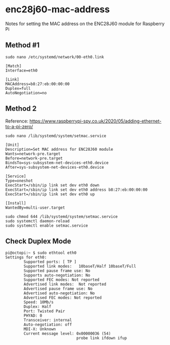 # enc28j60-mac-address
Notes for setting the MAC address on the ENC28J60 module for Raspberry Pi

## Method #1
`sudo nano /etc/systemd/network/00-eth0.link`

```
[Match]
Interface=eth0

[Link]
MACAddress=b8:27:eb:00:00:00
Duplex=full
AutoNegotiation=no
```

## Method 2

Reference: https://www.raspberrypi-spy.co.uk/2020/05/adding-ethernet-to-a-pi-zero/

`sudo nano /lib/systemd/system/setmac.service`

```
[Unit]
Description=Set MAC address for ENC28J60 module
Wants=network-pre.target
Before=network-pre.target
BindsTo=sys-subsystem-net-devices-eth0.device
After=sys-subsystem-net-devices-eth0.device

[Service]
Type=oneshot
ExecStart=/sbin/ip link set dev eth0 down
ExecStart=/sbin/ip link set dev eth0 address b8:27:eb:00:00:00
ExecStart=/sbin/ip link set dev eth0 up

[Install]
WantedBy=multi-user.target
```


```
sudo chmod 644 /lib/systemd/system/setmac.service
sudo systemctl daemon-reload
sudo systemctl enable setmac.service
```

## Check Duplex Mode
```
pi@octopi:~ $ sudo ethtool eth0
Settings for eth0:
        Supported ports: [ TP ]
        Supported link modes:   10baseT/Half 10baseT/Full
        Supported pause frame use: No
        Supports auto-negotiation: No
        Supported FEC modes: Not reported
        Advertised link modes:  Not reported
        Advertised pause frame use: No
        Advertised auto-negotiation: No
        Advertised FEC modes: Not reported
        Speed: 10Mb/s
        Duplex: Half
        Port: Twisted Pair
        PHYAD: 0
        Transceiver: internal
        Auto-negotiation: off
        MDI-X: Unknown
        Current message level: 0x00000036 (54)
                               probe link ifdown ifup

```

